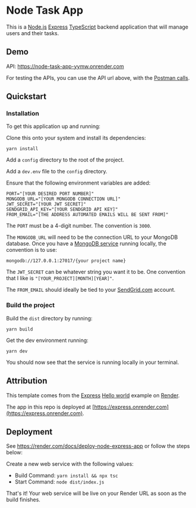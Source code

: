 # Node Task App

This is a [Node.js](https://nodejs.org/en) [Express](https://expressjs.com/) [TypeScript](https://www.typescriptlang.org/) backend application that will manage users and their tasks.

## Demo

API: https://node-task-app-yymw.onrender.com

For testing the APIs, you can use the API url above, with the [Postman calls](./postman/Tasks%20Manager.postman_collection.json).

## Quickstart

### Installation

To get this application up and running:

Clone this onto your system and install its dependencies:

```
yarn install
```

Add a `config` directory to the root of the project. 

Add a `dev.env` file to the `config` directory.

Ensure that the following environment variables are added:

```
PORT="[YOUR DESIRED PORT NUMBER]"
MONGODB_URL="[YOUR MONGODB CONNECTION URL]"
JWT_SECRET="[YOUR JWT SECRET]"
SENDGRID_API_KEY="[YOUR SENDGRID API KEY]"
FROM_EMAIL="[THE ADDRESS AUTOMATED EMAILS WILL BE SENT FROM]"
```

The `PORT` must be a 4-digit number. The convention is `3000`.

The `MONGODB_URL` will need to be the connection URL to your MongoDB database. Once you have a [MongoDB service](https://www.mongodb.com/) running locally, the convention is to use:

```
mongodb://127.0.0.1:27017/{your project name}
```

The `JWT_SECRET` can be whatever string you want it to be. One convention that I like is `"[YOUR_PROJECT][MONTH][YEAR]"`.

The `FROM_EMAIL` should ideally be tied to your [SendGrid.com](https://sendgrid.com/) account.



### Build the project

Build the `dist` directory by running:

```
yarn build
```

Get the dev environment running:

```
yarn dev
```

You should now see that the service is running locally in your terminal.


## Attribution

This template comes from the [Express](https://expressjs.com) [Hello world](https://expressjs.com/en/starter/hello-world.html) example on [Render](https://render.com).

The app in this repo is deployed at [https://express.onrender.com](https://express.onrender.com).

## Deployment

See https://render.com/docs/deploy-node-express-app or follow the steps below:

Create a new web service with the following values:
  * Build Command: `yarn install && npx tsc`
  * Start Command: `node dist/index.js`

That's it! Your web service will be live on your Render URL as soon as the build finishes.
